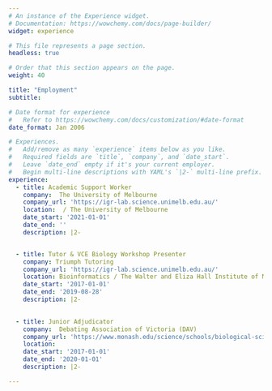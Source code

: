 ```yaml
---
# An instance of the Experience widget.
# Documentation: https://wowchemy.com/docs/page-builder/
widget: experience

# This file represents a page section.
headless: true

# Order that this section appears on the page.
weight: 40

title: "Employment"
subtitle:

# Date format for experience
#   Refer to https://wowchemy.com/docs/customization/#date-format
date_format: Jan 2006

# Experiences.
#   Add/remove as many `experience` items below as you like.
#   Required fields are `title`, `company`, and `date_start`.
#   Leave `date_end` empty if it's your current employer.
#   Begin multi-line descriptions with YAML's `|2-` multi-line prefix.
experience:
  - title: Academic Support Worker
    company:  The University of Melbourne
    company_url: 'https://igr-lab.science.unimelb.edu.au/'
    location:  / The University of Melbourne
    date_start: '2021-01-01'
    date_end: ''
    description: |2-


  - title: Tutor & VCE Biology Workshop Presenter
    company: Triumph Tutoring
    company_url: 'https://igr-lab.science.unimelb.edu.au/'
    location: Bioinformatics / The Walter and Eliza Hall Institute of Medical Research
    date_start: '2017-01-01'
    date_end: '2019-08-28'
    description: |2-
        

  - title: Junior Adjudicator
    company:  Debating Association of Victoria (DAV)
    company_url: 'https://www.monash.edu/science/schools/biological-sciences'
    location: 
    date_start: '2017-01-01'
    date_end: '2020-01-01'
    description: |2-

---
```

